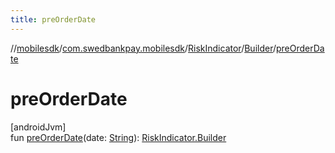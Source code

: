 ```yaml
---
title: preOrderDate
---
```

//[mobilesdk](../../../../index.html)/[com.swedbankpay.mobilesdk](../../index.html)/[RiskIndicator](../index.html)/[Builder](index.html)/[preOrderDate](pre-order-date.html)



# preOrderDate



[androidJvm]\
fun [preOrderDate](pre-order-date.html)(date: [String](https://kotlinlang.org/api/latest/jvm/stdlib/kotlin/-string/index.html)): [RiskIndicator.Builder](index.html)




